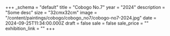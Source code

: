 +++
_schema = "default"
title = "Cobogo No.7"
year = "2024"
description = "Some desc"
size = "32cmx32cm"
image = "/content/paintings/cobogo/cobogo_no7/cobogo-no7-2024.jpg"
date = 2024-09-25T11:34:00.000Z
draft = false
sale = false
sale_price = ""
exhibition_link = ""
+++
